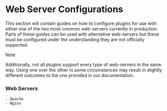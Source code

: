 # Web Server Configurations

This section will contain guides on how to configure plugins for use with either one of the two most common web-servers currently in production. Parts of these guides can be used with alternative web-servers but these must be configured under the understanding they are not officially supported.

>[!Note]
>Additionally, not all plugins support every type of web-servers in the same way. Using one over the other in some circumstances may result in slightly different outcomes to the one provided in our documentation.

### Web Servers

	- Apache
	- Nginx
